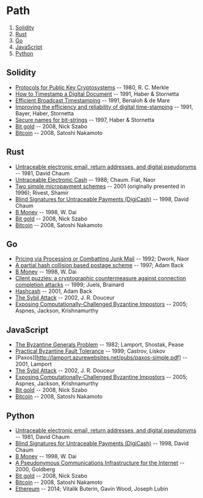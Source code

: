 # Path


1. [Solidity](#sol)
2. [Rust](#rust)
3. [Go](#go)
4. [JavaScript](#js)
5. [Python](#python)

## Solidity <a name="sol"></a>

* [Protocols for Public Key Cryptosystems](http://www.merkle.com/papers/Protocols.pdf) -- 1980, R. C. Merkle
* [How to Timestamp a Digital Document](https://link.springer.com/chapter/10.1007/3-540-38424-3_32) -- 1991, Haber & Stornetta
* [Efficient Broadcast Timestamping](http://citeseerx.ist.psu.edu/viewdoc/summary?doi=10.1.1.38.9199) -- 1991, Benaloh & de Mare
* [Improving the efficiency and reliability of digital time-stamping](https://link.springer.com/chapter/10.1007/978-1-4613-9323-8_24) -- 1991, Bayer, Haber, Stornetta
* [Secure names for bit-strings](http://dl.acm.org/citation.cfm?id=266430) -- 1997, Haber & Stornetta
* [Bit gold](https://unenumerated.blogspot.com/2005/12/bit-gold.html) -- 2008, Nick Szabo
* [Bitcoin](https://bitcoin.org/bitcoin.pdf) -- 2008, Satoshi Nakamoto

## Rust <a name="rust"></a>

* [Untraceable electronic email, return addresses, and digital pseudonyms](https://dl.acm.org/citation.cfm?id=358563) -- 1981, David Chaum
* [Untraceable Electronic Cash](https://link.springer.com/content/pdf/10.1007%2F0-387-34799-2_25.pdf) -- 1988; Chaum. Fiat, Naor
* [Two simple micropayment schemes](https://people.csail.mit.edu/rivest/RivestShamir-mpay.pdf) -- 2001 (originally presented in 1996); Rivest, Shamir
* [Blind Signatures for Untraceable Payments (DigiCash)](http://sceweb.sce.uhcl.edu/yang/teaching/csci5234WebSecurityFall2011/Chaum-blind-signatures.PDF) -- 1998, David Chaum
* [B Money](http://www.weidai.com/bmoney.txt) -- 1998, W. Dai
* [Bit gold](https://unenumerated.blogspot.com/2005/12/bit-gold.html) -- 2008, Nick Szabo
* [Bitcoin](https://bitcoin.org/bitcoin.pdf) -- 2008, Satoshi Nakamoto

## Go <a name="go"></a>
* [Pricing via Processing or Combatting Junk Mail](https://dl.acm.org/citation.cfm?id=705669) -- 1992; Dwork, Naor
* [A partial hash collision based postage scheme](http://www.hashcash.org/papers/announce.txt) -- 1997; Adam Back
* [B Money](http://www.weidai.com/bmoney.txt) -- 1998, W. Dai
* [Client puzzles: a cryptographic countermeasure against connection completion attacks](https://www.isoc.org/isoc/conferences/ndss/99/proceedings/papers/juels.pdf) -- 1999; Juels, Brainard
* [Hashcash](https://web.archive.org/web/20010614013848/http://cypherspace.org/hashcash/) -- 2001, Adam Back
* [The Sybil Attack](https://dl.acm.org/citation.cfm?id=687813) -- 2002, J. R. Douceur
* [Exposing Computationally-Challenged Byzantine Impostors](http://cs.yale.edu/publications/techreports/tr1332.pdf) -- 2005; Aspnes, Jackson, Krishnamurthy

## JavaScript <a name="js"></a>
* [The Byzantine Generals Problem](https://people.eecs.berkeley.edu/~luca/cs174/byzantine.pdf) -- 1982; Lamport, Shostak, Pease
* [Practical Byzantine Fault Tolerance](http://pmg.csail.mit.edu/papers/osdi99.pdf) -- 1999; Castrov, Liskov
* [Paxos][http://lamport.azurewebsites.net/pubs/paxos-simple.pdf] -- 2001, Lamport
* [The Sybil Attack](https://dl.acm.org/citation.cfm?id=687813) -- 2002, J. R. Douceur
* [Exposing Computationally-Challenged Byzantine Impostors](http://cs.yale.edu/publications/techreports/tr1332.pdf) -- 2005; Aspnes, Jackson, Krishnamurthy
* [Bit gold](https://unenumerated.blogspot.com/2005/12/bit-gold.html) -- 2008, Nick Szabo
* [Bitcoin](https://bitcoin.org/bitcoin.pdf) -- 2008, Satoshi Nakamoto

## Python <a name="python"></a>
* [Untraceable electronic email, return addresses, and digital pseudonyms](https://dl.acm.org/citation.cfm?id=358563) -- 1981, David Chaum
* [Blind Signatures for Untraceable Payments (DigiCash)](http://sceweb.sce.uhcl.edu/yang/teaching/csci5234WebSecurityFall2011/Chaum-blind-signatures.PDF) -- 1998, David Chaum
* [B Money](http://www.weidai.com/bmoney.txt) -- 1998, W. Dai
* [A Pseudonymous Communications Infrastructure for the Internet](https://www.freehaven.net/anonbib/cache/ian-thesis.pdf) -- 2000, Goldberg
* [Bit gold](https://unenumerated.blogspot.com/2005/12/bit-gold.html) -- 2008, Nick Szabo
* [Bitcoin](https://bitcoin.org/bitcoin.pdf) -- 2008, Satoshi Nakamoto
* [Ethereum](https://github.com/ethereum/wiki/wiki/White-Paper) -- 2014; Vitalik Buterin, Gavin Wood, Joseph Lubin